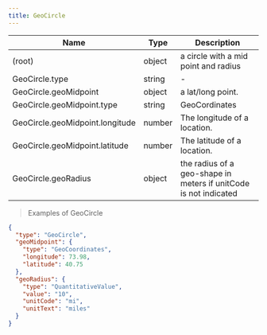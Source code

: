 ```yaml
---
title: GeoCircle
---
```

| Name | Type | Description |
|---|---|---|
| (root) | object | a circle with a mid point and radius |
| GeoCircle.type | string | - |
| GeoCircle.geoMidpoint | object | a lat/long point. |
| GeoCircle.geoMidpoint.type | string | GeoCordinates |
| GeoCircle.geoMidpoint.longitude | number | The longitude of a location. |
| GeoCircle.geoMidpoint.latitude | number | The latitude of a location. |
| GeoCircle.geoRadius | object | the radius of a geo-shape in meters if unitCode is not indicated |

> Examples of GeoCircle

```json
{
  "type": "GeoCircle",
  "geoMidpoint": {
    "type": "GeoCoordinates",
    "longitude": 73.98,
    "latitude": 40.75
  },
  "geoRadius": {
    "type": "QuantitativeValue",
    "value": "10",
    "unitCode": "mi",
    "unitText": "miles"
  }
}
```


